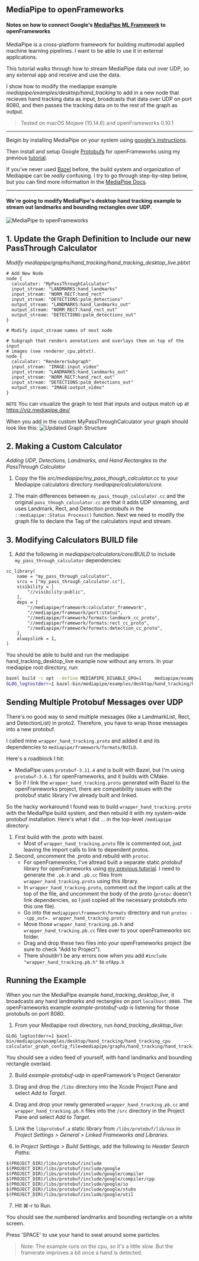 ## MediaPipe to openFrameworks
#### Notes on how to connect Google's [MediaPipe ML Framework](https://github.com/google/mediapipe) to openFrameworks

MediaPipe is a cross-platform framework for building multimodal applied machine learning pipelines. I want to be able to use it in external applications.

This tutorial walks through how to stream MediaPipe data out over UDP, so any external app and receive and use the data.

I show how to modify the mediapipe example _mediapipe/examples/desktop/hand_tracking_ to add in a new node that recieves hand tracking data as input, broadcasts that data over UDP on port 8080, and then passes the tracking data on to the rest of the graph as output.

> Tested on macOS Mojave (10.14.6) and openFrameworks 0.10.1

---
Beigin by installing MediaPipe on your system using [google's instructions](https://mediapipe.readthedocs.io/en/latest/install.html). 

Then install and setup Google [Protobufs](https://developers.google.com/protocol-buffers) for openFrameworks using my previous [tutorial](https://github.com/madelinegannon/protobuf_tutorial).

If you've never used [Bazel](https://bazel.build/) before, the build system and organization of Mediapipe can be _really_ confusing. I try to go through step-by-step below, but you can find more information in the [MediaPipe Docs](https://mediapipe.readthedocs.io/en/latest/index.html).

---

#### We're going to modify MediaPipe's desktop hand tracking example to stream out landmarks and bounding rectangles over UDP.
![MediaPipe to openFrameworks](https://github.com/madelinegannon/example-mediapipe-udp/blob/master/assets/example-mediapipe-udp.png)

## 1. Update the Graph Definition to Include our new PassThrough Calculator
_Modify mediapipe/graphs/hand_tracking/hand_tracking_desktop_live.pbtxt_
```
# Add New Node
node {
  calculator: "MyPassThroughCalculator"
  input_stream: "LANDMARKS:hand_landmarks"
  input_stream: "NORM_RECT:hand_rect"
  input_stream: "DETECTIONS:palm_detections"
  output_stream: "LANDMARKS:hand_landmarks_out"
  output_stream: "NORM_RECT:hand_rect_out"
  output_stream: "DETECTIONS:palm_detections_out"
}

# Modify input_stream names of next node

# Subgraph that renders annotations and overlays them on top of the input
# images (see renderer_cpu.pbtxt).
node {
  calculator: "RendererSubgraph"
  input_stream: "IMAGE:input_video"
  input_stream: "LANDMARKS:hand_landmarks_out"
  input_stream: "NORM_RECT:hand_rect_out"
  input_stream: "DETECTIONS:palm_detections_out"
  output_stream: "IMAGE:output_video"
}
```
`NOTE` You can visualize the graph to test that inputs and outpus match up at https://viz.mediapipe.dev/

When you add in the custom MyPassThroughCalculator your graph should look like this:
![Updated Graph Structure](https://github.com/madelinegannon/example-mediapipe-udp/blob/master/assets/mediapipe_graph_view.png)

## 2. Making a Custom Calculator
_Adding UDP, Detections, Landmarks, and Hand Rectangles to the PassThrough Calculator_

1. Copy the file _src/mediapipe/my_pass_though_calculator.cc_ to your Mediapipe calculators directory _mediapipe/calculators/core_.

2. The main differences between `my_pass_though_calculator.cc` and the original `pass_though_calculator.cc` are that it adds UDP streaming, and uses Landmark, Rect, and Detection protobufs in the `::mediapipe::Status Process()` function. Next we need to modify the graph file to declare the Tag of the calculators input and stream. 

## 3. Modifying Calculators BUILD file

1. Add the following in _mediapipe/calculators/core/BUILD_ to include `my_pass_through_calculator` dependencies:

```
cc_library(
    name = "my_pass_through_calculator",
    srcs = ["my_pass_through_calculator.cc"],
    visibility = [
        "//visibility:public",
    ],
    deps = [
        "//mediapipe/framework:calculator_framework",
        "//mediapipe/framework/port:status",
        "//mediapipe/framework/formats:landmark_cc_proto",
        "//mediapipe/framework/formats:rect_cc_proto",
        "//mediapipe/framework/formats:detection_cc_proto",
    ],
    alwayslink = 1,
)
```

You should be able to build and run the mediapipe hand_tracking_desktop_live example now without any errors. In your mediapipe root directory, run:

```bash
bazel build -c opt --define MEDIAPIPE_DISABLE_GPU=1     mediapipe/examples/desktop/hand_tracking:hand_tracking_cpu
GLOG_logtostderr=1 bazel-bin/mediapipe/examples/desktop/hand_tracking/hand_tracking_cpu     --calculator_graph_config_file=mediapipe/graphs/hand_tracking/hand_tracking_desktop_live.pbtxt
```


## Sending Multiple Protobuf Messages over UDP
There's no good way to send multiple messages (like a LandmarkList, Rect, and DetectionList) in proto2. Therefore, you have to wrap those messages into a new protobuf.

I called mine `wrapper_hand_tracking.proto` and added it and its dependencies to `mediapipe/framework/formats/BUILD`.

Here's a roadblock I hit:

- MediaPipe uses `protobuf-3.11.4` and is built with Bazel, but I'm using `protobuf-3.6.1` for openFrameworks, and it builds with CMake.
- So if I link the `wrapper_hand_tracking.proto` generated with Bazel to the openFrameworks project, there are compatibility issues with the protobuf static library I've already built and linked.

So the hacky workaround I found was to build `wrapper_hand_tracking.proto` with the MediaPipe build system, and then rebuild it with my system-wide protobuf installation. Here's what I did ... in the top-level `/mediapipe` directory:

1. First build with the .proto with bazel.
    - Most of `wrapper_hand_tracking.proto` file is commented out, just leaving the import calls to link to dependent protos.
2. Second, uncomment the .proto and rebuild with `protoc`.
    - For openFrameworks, I've altread built a separate static protobuf library for openFrameworks using [my previous tutorial](https://github.com/madelinegannon/protobuf_tutorial). I need to generate the `.pb.h` and `.pb.cc` files from `wrapper_hand_tracking.proto` using this library.
    - In `wrapper_hand_tracking.proto`, comment out the import calls at the top of the file, and uncomment the body of the proto (`protoc` doesn't link dependencies, so I just copied all the necessary protobufs into this one file).
    - Go into the `mediapipes\framework\formats` directory and run `protoc --cpp_out=. wrapper_hand_tracking.proto`
    - Move those `wrapper_hand_tracking.pb.h` and `wrapper_hand_tracking.pb.cc` files over to your openFrameworks src folder.
    - Drag and drop these two files into your openFrameworks project (be sure to check "Add to Project"). 
     - There shouldn't be any errors now when you add `#include "wrapper_hand_tracking.pb.h"` to `ofApp.h`
     
## Running the Example
When you run the MediaPipe example _hand_tracking_desktop_live_, it broadcasts any hand landmarks and rectangles on port `localhost:8080`. The openFrameworks example _example-protobuf-udp_ is listening for those protobufs on port 8080.

1. From your Mediapipe root directory, run _hand_tracking_desktop_live_:

```
GLOG_logtostderr=1 bazel-bin/mediapipe/examples/desktop/hand_tracking/hand_tracking_cpu     --calculator_graph_config_file=mediapipe/graphs/hand_tracking/hand_tracking_desktop_live.pbtxt
```
You should see a video feed of yourself, with hand landmarks and bounding rectangle overlaid.

2. Build _example-protobuf-udp_ in openFramework's Project Generator

3. Drag and drop the `/libs` directory into the Xcode Project Pane and select _Add to Target_.

4. Drag and drop your newly generated `wrapper_hand_tracking.pb.cc` and `wrapper_hand_tracking.pb.h` files into the `/src` directory in the Project Pane and select _Add to Target_.

5. Link the `libprotobuf.a` static library from `/libs/protobuf/lib/osx` in _Project Settings > General > Linked Frameworks and Libraries_.

6. In _Project Settings > Build Settings_, add the following to _Header Search Paths_:

```
$(PROJECT_DIR)/libs/protobuf/include
$(PROJECT_DIR)/libs/protobuf/include/google
$(PROJECT_DIR)/libs/protobuf/include/google/compiler
$(PROJECT_DIR)/libs/protobuf/include/google/compiler/cpp
$(PROJECT_DIR)/libs/protobuf/include/google/io
$(PROJECT_DIR)/libs/protobuf/include/google/stubs
$(PROJECT_DIR)/libs/protobuf/include/google/util
```
7. Hit ⌘-r to Run.

You should see the numbered landmarks and bounding rectangle on a white screen. 

Press 'SPACE' to use your hand to swat around some particles.

> Note: The example runs on the cpu, so it's a little slow. But the framerate improves a bit once a hand is detected.
